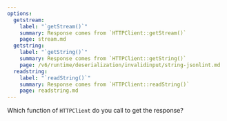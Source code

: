 ```yaml
---
options:
  getstream:
    label: "`getStream()`"
    summary: Response comes from `HTTPClient::getStream()`
    page: stream.md
  getstring:
    label: "`getString()`"
    summary: Response comes from `HTTPClient::getString()`
    page: /v6/runtime/deserialization/invalidinput/string-jsonlint.md
  readstring:
    label: "`readString()`"
    summary: Response comes from `HTTPClient::readString()`
    page: readstring.md
---
```


Which function of `HTTPClient` do you call to get the response?
